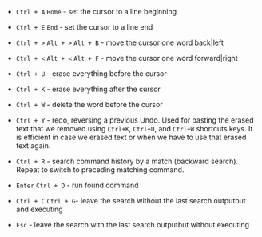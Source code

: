 - `Ctrl + A` `Home` - set the cursor to a line beginning
- `Ctrl + E` `End` - set the cursor to a line end


- `Ctrl + >` `Alt + >` `Alt + B` - move the cursor one word back|left
- `Ctrl + <` `Alt + <` `Alt + F` - move the cursor one word forward|right


- `Ctrl + U` - erase everything before the cursor
- `Ctrl + K` - erase everything after the cursor

- `Ctrl + W` - delete the word before the cursor

- `Ctrl + Y` - redo, reversing a previous Undo. Used for pasting the erased text that we removed using `Ctrl+K`, `Ctrl+U`, and `Ctrl+W` shortcuts keys. It is efficient in case we erased text or when we have to use that erased text again.

- `Ctrl + R` - search command history by a match (backward search). Repeat to switch to preceding matching command.
- `Enter` `Ctrl + O` - run found command
- `Ctrl + C` `Ctrl + G`- leave the search without the last search outputbut and executing
- `Esc` - leave the search with the last search outputbut without executing
